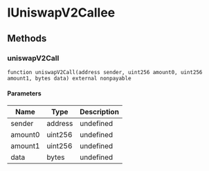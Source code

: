 # IUniswapV2Callee









## Methods

### uniswapV2Call

```solidity
function uniswapV2Call(address sender, uint256 amount0, uint256 amount1, bytes data) external nonpayable
```





#### Parameters

| Name | Type | Description |
|---|---|---|
| sender | address | undefined |
| amount0 | uint256 | undefined |
| amount1 | uint256 | undefined |
| data | bytes | undefined |




